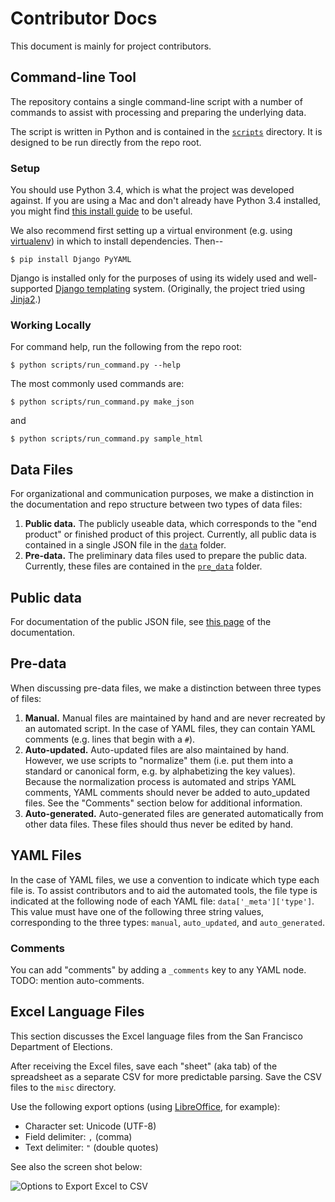 # Contributor Docs

This document is mainly for project contributors.


## Command-line Tool

The repository contains a single command-line script with a number of
commands to assist with processing and preparing the underlying data.

The script is written in Python and is contained in the
[`scripts`][path_scripts] directory.  It is designed to be run directly
from the repo root.


### Setup

You should use Python 3.4, which is what the project was developed against.
If you are using a Mac and don't already have Python 3.4 installed, you 
might find [this install guide][pyosx] to be useful.

We also recommend first setting up a virtual environment (e.g. using
[virtualenv][virtualenv]) in which to install dependencies.  Then--

    $ pip install Django PyYAML

Django is installed only for the purposes of using its widely used
and well-supported [Django templating][django_templates] system.
(Originally, the project tried using [Jinja2][jinja2].)


### Working Locally

For command help, run the following from the repo root:

    $ python scripts/run_command.py --help

The most commonly used commands are:

    $ python scripts/run_command.py make_json

and

    $ python scripts/run_command.py sample_html


## Data Files

For organizational and communication purposes, we make a distinction in the
documentation and repo structure between two types of data files:

1. **Public data.**  The publicly useable data, which corresponds to the
   "end product" or finished product of this project.  Currently, all public
   data is contained in a single JSON file in the [`data`][path_data] folder.
2. **Pre-data.**  The preliminary data files used to prepare the public data.
   Currently, these files are contained in the [`pre_data`][path_pre_data]
   folder.


## Public data

For documentation of the public JSON file, see [this page][path_docs_json]
of the documentation.


## Pre-data

When discussing pre-data files, we make a distinction between three types
of files:

1. **Manual.**  Manual files are maintained by hand and are never
   recreated by an automated script.  In the case of YAML files, they can
   contain YAML comments (e.g. lines that begin with a `#`).
2. **Auto-updated.**  Auto-updated files are also maintained by hand.
   However, we use scripts to "normalize" them (i.e. put them into a
   standard or canonical form, e.g. by alphabetizing the key values).
   Because the normalization process is automated and strips YAML comments,
   YAML comments should never be added to auto_updated files.
   See the "Comments" section below for additional information.
3. **Auto-generated.**  Auto-generated files are generated automatically
   from other data files.  These files should thus never be edited by hand.


## YAML Files

In the case of YAML files, we use a convention to indicate which type
each file is.  To assist contributors and to aid the automated tools, the
file type is indicated at the following node of each YAML file:
`data['_meta']['type']`.  This value must have one of the following three
string values, corresponding to the three types: `manual`, `auto_updated`,
and `auto_generated`.


### Comments

You can add "comments" by adding a `_comments` key to any YAML node.
TODO: mention auto-comments.


## Excel Language Files

This section discusses the Excel language files from the San Francisco
Department of Elections.

After receiving the Excel files, save each "sheet" (aka tab) of the
spreadsheet as a separate CSV for more predictable parsing.
Save the CSV files to the `misc` directory.

Use the following export options (using [LibreOffice][libre_office],
for example):

* Character set: Unicode (UTF-8)
* Field delimiter: `,` (comma)
* Text delimiter: `"` (double quotes)

See also the screen shot below:

![](images/excel_to_csv.png "Options to Export Excel to CSV")


[django_templates]: https://docs.djangoproject.com/en/stable/topics/templates
[jinja2]: http://jinja.pocoo.org/docs/
[path_data]: ../data
[path_docs_json]: json.md
[path_pre_data]: ../pre_data
[path_scripts]: ../scripts
[public_data]: develop.md
[libre_office]: http://www.libreoffice.org/
[virtualenv]: https://pypi.python.org/pypi/virtualenv/
[pyosx]: http://docs.python-guide.org/en/latest/starting/install/osx/

